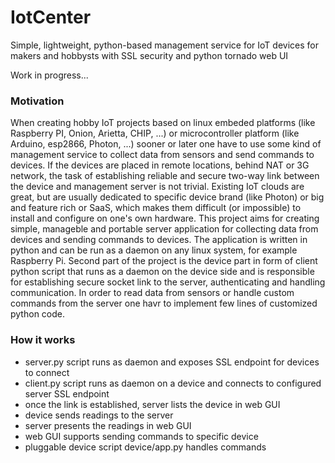 # IotCenter

Simple, lightweight, python-based management service for IoT devices for makers and hobbysts with SSL security and python tornado web UI

Work in progress...

### Motivation

When creating hobby IoT projects based on linux embeded platforms (like Raspberry PI, Onion, Arietta, CHIP, ...) or microcontroller platform (like Arduino, esp2866, Photon, ...) sooner or later one have to use some kind of management service to collect data from sensors and send commands to devices. If the devices are placed in remote locations, behind NAT or 3G network, the task of establishing reliable and secure two-way link between the device and management server is not trivial. 
Existing IoT clouds are great, but are usually dedicated to specific device brand (like Photon) or big and feature rich or SaaS, which makes them difficult (or impossible) to install and configure on one's own hardware.
This project aims for creating simple, manageble and portable server application for collecting data from devices and sending commands to devices. The application is written in python and can be run as a daemon on any linux system, for example Raspberry Pi. Second part of the project is the device part in form of client python script that runs as a daemon on the device side and is responsible for establishing secure socket link to the server, authenticating and handling communication. In order to read data from sensors or handle custom commands from the server one havr to implement few lines of customized python code.


### How it works
 - server.py script runs as daemon and exposes SSL endpoint for devices to connect
 - client.py script runs as daemon on a device and connects to configured server SSL endpoint
 - once the link is established, server lists the device in web GUI
 - device sends readings to the server
 - server presents the readings in web GUI
 - web GUI supports sending commands to specific device
 - pluggable device script device/app.py handles commands
